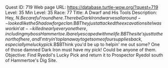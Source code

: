 Quest ID: 719
Web page URL: https://database.turtle-wow.org/?quest=719
Level: 35
Min Level: 35
Race: 77
Title: A Dwarf and His Tools
Description: Hey, $N. Be careful 'round here. There be Dark Iron dwarves all around--looked like the Shadowforge clan.$B$BThey just attacked the excavation site I was workin' at--killed nearly everyone there, including my boss Hammertoe. I barely escaped with me life.$B$BThe site's just to the north of here, and I'm tryin' to plan a way to get some of our supplies back, especially me lucky pick.$B$BThink you'd be up to helpin' me out some? One of those damned Dark Iron must have my pick! Could be anyone of them.
Objective: Find Ryedol's Lucky Pick and return it to Prospector Ryedol south of Hammertoe's Dig Site.
